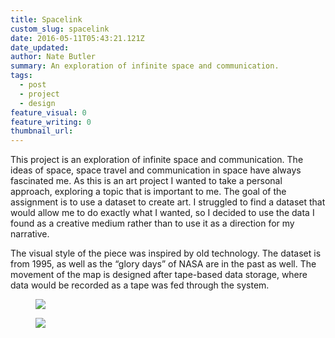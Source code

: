 ```yaml
---
title: Spacelink
custom_slug: spacelink
date: 2016-05-11T05:43:21.121Z
date_updated:
author: Nate Butler
summary: An exploration of infinite space and communication.
tags:
  - post
  - project
  - design
feature_visual: 0
feature_writing: 0
thumbnail_url:
---
```


<p>This project is an exploration of infinite space and communication. The ideas of space, space travel and
  communication in space have always fascinated me. As this is an art project I wanted to take a personal approach,
  exploring a topic that is important to me. The goal of the assignment is to use a dataset to create art. I struggled
  to find a dataset that would allow me to do exactly what I wanted, so I decided to use the data I found as a creative
  medium rather than to use it as a direction for my narrative.</p>
<p>The visual style of the piece was inspired by old technology. The dataset is from 1995, as well as the “glory days”
  of NASA are in the past as well. The movement of the map is designed after tape-based data storage, where data would
  be recorded as a tape was fed through the system.</p>
<figure class="w-richtext-figure-type-image w-richtext-align-fullwidth" style="max-width:1600px">
  <div><img
      src="https://uploads-ssl.webflow.com/60453108a750bf32c24d79eb/604ded44260c2c3828b64515_22d86625220422e9b44619000db9249e9e79e163-screenshot-2016-02-19-13.54.12.8b6ff64a31790288f1b061ccc4fe027a54591f84.png"
      width="auto" height="auto" loading="auto"></div>
</figure>
<figure class="w-richtext-figure-type-image w-richtext-align-fullwidth" style="max-width:1600px">
  <div><img
      src="https://uploads-ssl.webflow.com/60453108a750bf32c24d79eb/604ded4dc2649aac95b09b69_a05cf50bbb7224a9f0d84f9e93b1e8963cee3196-screenshot-2016-02-19-13.53.28.8b6ff64a31790288f1b061ccc4fe027a54591f84.png"
      width="auto" height="auto" loading="auto"></div>
</figure>
